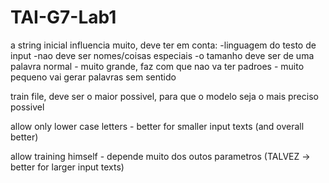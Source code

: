 # TAI-G7-Lab1

a string inicial influencia muito, deve ter em conta:
-linguagem do testo de input
-nao deve ser nomes/coisas especiais
-o tamanho deve ser de uma palavra normal
	- muito grande, faz com que nao va ter padroes
	- muito pequeno vai gerar palavras sem sentido

train file, deve ser o maior possivel, para que o modelo seja o mais preciso possivel

allow only lower case letters - better for smaller input texts (and overall better)

allow training himself - depende muito dos outos parametros
                        (TALVEZ -> better for larger input texts)

